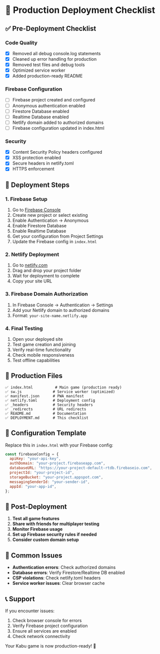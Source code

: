 # 🚀 Production Deployment Checklist

## ✅ Pre-Deployment Checklist

### Code Quality

- [x] Removed all debug console.log statements
- [x] Cleaned up error handling for production
- [x] Removed test files and debug tools
- [x] Optimized service worker
- [x] Added production-ready README

### Firebase Configuration

- [ ] Firebase project created and configured
- [ ] Anonymous authentication enabled
- [ ] Firestore Database enabled
- [ ] Realtime Database enabled
- [ ] Netlify domain added to authorized domains
- [ ] Firebase configuration updated in index.html

### Security

- [x] Content Security Policy headers configured
- [x] XSS protection enabled
- [x] Secure headers in netlify.toml
- [x] HTTPS enforcement

## 🚀 Deployment Steps

### 1. Firebase Setup

1. Go to [Firebase Console](https://console.firebase.google.com)
2. Create new project or select existing
3. Enable Authentication → Anonymous
4. Enable Firestore Database
5. Enable Realtime Database
6. Get your configuration from Project Settings
7. Update the Firebase config in `index.html`

### 2. Netlify Deployment

1. Go to [netlify.com](https://netlify.com)
2. Drag and drop your project folder
3. Wait for deployment to complete
4. Copy your site URL

### 3. Firebase Domain Authorization

1. In Firebase Console → Authentication → Settings
2. Add your Netlify domain to authorized domains
3. Format: `your-site-name.netlify.app`

### 4. Final Testing

1. Open your deployed site
2. Test game creation and joining
3. Verify real-time functionality
4. Check mobile responsiveness
5. Test offline capabilities

## 📁 Production Files

```
✅ index.html          # Main game (production ready)
✅ sw.js              # Service worker (optimized)
✅ manifest.json      # PWA manifest
✅ netlify.toml       # Deployment config
✅ _headers           # Security headers
✅ _redirects         # URL redirects
✅ README.md          # Documentation
✅ DEPLOYMENT.md      # This checklist
```

## 🔧 Configuration Template

Replace this in `index.html` with your Firebase config:

```javascript
const firebaseConfig = {
  apiKey: "your-api-key",
  authDomain: "your-project.firebaseapp.com",
  databaseURL: "https://your-project-default-rtdb.firebaseio.com",
  projectId: "your-project-id",
  storageBucket: "your-project.appspot.com",
  messagingSenderId: "your-sender-id",
  appId: "your-app-id",
};
```

## 🎯 Post-Deployment

1. **Test all game features**
2. **Share with friends for multiplayer testing**
3. **Monitor Firebase usage**
4. **Set up Firebase security rules if needed**
5. **Consider custom domain setup**

## 🚨 Common Issues

- **Authentication errors**: Check authorized domains
- **Database errors**: Verify Firestore/Realtime DB enabled
- **CSP violations**: Check netlify.toml headers
- **Service worker issues**: Clear browser cache

## 📞 Support

If you encounter issues:

1. Check browser console for errors
2. Verify Firebase project configuration
3. Ensure all services are enabled
4. Check network connectivity

Your Kabu game is now production-ready! 🎉
